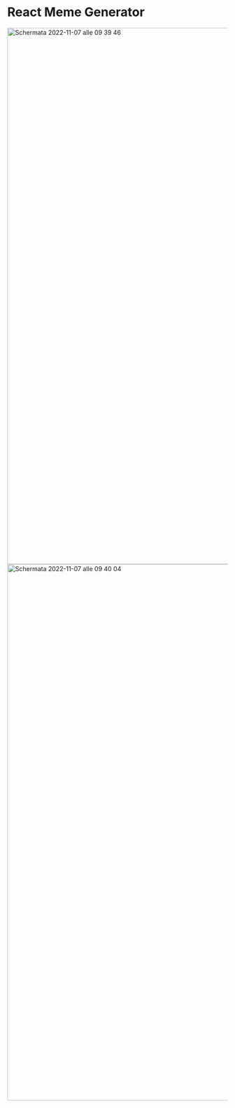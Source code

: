# React Meme Generator

<img width="1226" alt="Schermata 2022-11-07 alle 09 39 46" src="https://user-images.githubusercontent.com/96908140/200264495-1ff3e6a2-f982-4df9-addd-4605393efbc1.png">
<img width="1226" alt="Schermata 2022-11-07 alle 09 40 04" src="https://user-images.githubusercontent.com/96908140/200264508-9b90db86-2228-42e5-8684-94f6a83cb112.png">
